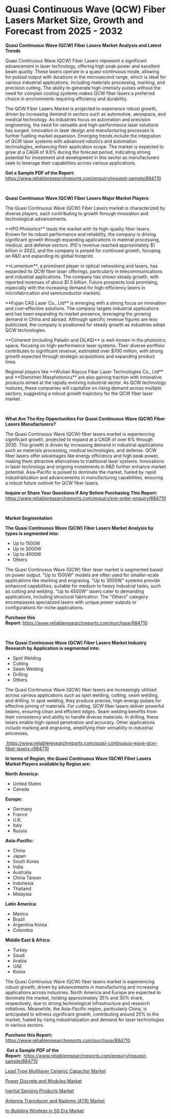 <p><h1>Quasi Continuous Wave (QCW) Fiber Lasers Market Size, Growth and Forecast from 2025 - 2032</h1></p><p><strong>Quasi Continuous Wave (QCW) Fiber Lasers Market Analysis and Latest Trends</strong></p>
<p><p>Quasi Continuous Wave (QCW) Fiber Lasers represent a significant advancement in laser technology, offering high peak power and excellent beam quality. These lasers operate in a quasi-continuous mode, allowing for pulsed output with durations in the microsecond range, which is ideal for various industrial applications, including materials processing, marking, and precision cutting. The ability to generate high-intensity pulses without the need for complex cooling systems makes QCW fiber lasers a preferred choice in environments requiring efficiency and durability.</p><p>The QCW Fiber Lasers Market is projected to experience robust growth, driven by increasing demand in sectors such as automotive, aerospace, and medical technology. As industries focus on automation and precision engineering, the need for versatile and high-performance laser solutions has surged. Innovation in laser design and manufacturing processes is further fuelling market expansion. Emerging trends include the integration of QCW laser systems with advanced robotics and automation technologies, enhancing their application scope. The market is expected to grow at a CAGR of 9.6% during the forecast period, indicating strong potential for investment and development in this sector as manufacturers seek to leverage their capabilities across various applications.</p></p>
<p><strong>Get a Sample PDF of the Report:&nbsp;</strong> <a href="https://www.reliableresearchreports.com/enquiry/request-sample/884710?utm_campaign=24&utm_medium=2&utm_source=Github&utm_content=ia&utm_term=12022025&utm_id=quasi-continuous-wave-qcw-fiber-lasers">https://www.reliableresearchreports.com/enquiry/request-sample/884710</a></p>
<p>&nbsp;</p>
<p><strong>Quasi Continuous Wave (QCW) Fiber Lasers Major Market Players</strong></p>
<p><p>The Quasi Continuous Wave (QCW) Fiber Lasers market is characterized by diverse players, each contributing to growth through innovation and technological advancements. </p><p>**IPG Photonics** leads the market with its high-quality fiber lasers. Known for its robust performance and reliability, the company is driving significant growth through expanding applications in material processing, medical, and defense sectors. IPG's revenue reached approximately $1 billion in 2022, and the company is poised for continued growth, focusing on R&D and expanding its global footprint.</p><p>**Lumentum**, a prominent player in optical networking and lasers, has expanded its QCW fiber laser offerings, particularly in telecommunications and industrial applications. The company has shown steady growth, with reported revenues of about $1.5 billion. Future prospects look promising, especially with the increasing demand for high-efficiency lasers in microfabrication and semiconductor markets.</p><p>**Fujian CAS Laser Co., Ltd** is emerging with a strong focus on innovation and cost-effective solutions. The company targets industrial applications and has been expanding its market presence, leveraging the growing demand in China and abroad. Although specific revenue figures are less publicized, the company is positioned for steady growth as industries adopt QCW technologies.</p><p>**Coherent (including Paladin and DILAS)** is well-known in the photonics space, focusing on high-performance laser systems. Their diverse portfolio contributes to significant revenue, estimated over $700 million, with strong growth expected through strategic acquisitions and expanding product lines.</p><p>Regional players like **Wuhan Raycus Fiber Laser Technologies Co., Ltd** and **Shenzhen Maxphotonics** are also gaining traction with innovative products aimed at the rapidly evolving industrial sector. As QCW technology matures, these companies will capitalize on rising demand across multiple sectors, suggesting a robust growth trajectory for the QCW fiber laser market. </p></p>
<p>&nbsp;</p>
<p><strong>What Are The Key Opportunities For Quasi Continuous Wave (QCW) Fiber Lasers Manufacturers?</strong></p>
<p><p>The Quasi Continuous Wave (QCW) fiber lasers market is experiencing significant growth, projected to expand at a CAGR of over 8% through 2030. This growth is driven by increasing demand in industrial applications such as materials processing, medical technologies, and defense. QCW fiber lasers offer advantages like energy efficiency and high peak power, making them attractive alternatives to traditional laser systems. Innovations in laser technology and ongoing investments in R&D further enhance market potential. Asia-Pacific is poised to dominate the market, fueled by rapid industrialization and advancements in manufacturing capabilities, ensuring a robust future outlook for QCW fiber lasers.</p></p>
<p><strong>Inquire or Share Your Questions If Any Before Purchasing This Report:</strong> <a href="https://www.reliableresearchreports.com/enquiry/pre-order-enquiry/884710?utm_campaign=24&utm_medium=2&utm_source=Github&utm_content=ia&utm_term=12022025&utm_id=quasi-continuous-wave-qcw-fiber-lasers">https://www.reliableresearchreports.com/enquiry/pre-order-enquiry/884710</a></p>
<p>&nbsp;</p>
<p><strong>Market Segmentation</strong></p>
<p><strong>The Quasi Continuous Wave (QCW) Fiber Lasers Market Analysis by types is segmented into:</strong></p>
<p><ul><li>Up to 1500W</li><li>Up to 3000W</li><li>Up to 4500W</li><li>Others</li></ul></p>
<p><p>The Quasi Continuous Wave (QCW) fiber laser market is segmented based on power output. "Up to 1500W" models are often used for smaller-scale applications like marking and engraving. "Up to 3000W" systems provide enhanced capabilities, suitable for medium to heavy industrial tasks, such as cutting and welding. "Up to 4500W" lasers cater to demanding applications, including structural fabrication. The "Others" category encompasses specialized lasers with unique power outputs or configurations for niche applications.</p></p>
<p><strong>Purchase this Report:&nbsp;</strong><a href="https://www.reliableresearchreports.com/purchase/884710?utm_campaign=24&utm_medium=2&utm_source=Github&utm_content=ia&utm_term=12022025&utm_id=quasi-continuous-wave-qcw-fiber-lasers">https://www.reliableresearchreports.com/purchase/884710</a></p>
<p>&nbsp;</p>
<p><strong>The Quasi Continuous Wave (QCW) Fiber Lasers Market Industry Research by Application is segmented into:</strong></p>
<p><ul><li>Spot Welding</li><li>Cutting</li><li>Seam Welding</li><li>Drilling</li><li>Others</li></ul></p>
<p><p>The Quasi Continuous Wave (QCW) fiber lasers are increasingly utilized across various applications such as spot welding, cutting, seam welding, and drilling. In spot welding, they produce precise, high-energy pulses for effective joining of materials. For cutting, QCW fiber lasers deliver powerful beams, ensuring clean and efficient edges. Seam welding benefits from their consistency and ability to handle diverse materials. In drilling, these lasers enable high-speed penetration and accuracy. Other applications include marking and engraving, amplifying their versatility in industrial processes.</p></p>
<p><a href="https://www.reliableresearchreports.com/quasi-continuous-wave-qcw-fiber-lasers-r884710?utm_campaign=24&utm_medium=2&utm_source=Github&utm_content=ia&utm_term=12022025&utm_id=quasi-continuous-wave-qcw-fiber-lasers">&nbsp;https://www.reliableresearchreports.com/quasi-continuous-wave-qcw-fiber-lasers-r884710</a></p>
<p><strong>In terms of Region, the Quasi Continuous Wave (QCW) Fiber Lasers Market Players available by Region are:</strong></p>
<p>
    <p> <strong> North America: </strong>
        <ul>
            <li>United States</li>
            <li>Canada</li>
        </ul>
        </p> 
    <p> <strong> Europe: </strong>
        <ul>
            <li>Germany</li>
            <li>France</li>
            <li>U.K.</li>
            <li>Italy</li>
            <li>Russia</li>
        </ul>
        </p> 
    <p> <strong> Asia-Pacific: </strong>
        <ul>
            <li>China</li>
            <li>Japan</li>
            <li>South Korea</li>
            <li>India</li>
            <li>Australia</li>
            <li>China Taiwan</li>
            <li>Indonesia</li>
            <li>Thailand</li>
            <li>Malaysia</li>
        </ul>
        </p> 
    <p> <strong> Latin America: </strong>
        <ul>
            <li>Mexico</li>
            <li>Brazil</li>
            <li>Argentina Korea</li>
            <li>Colombia</li>
        </ul>
        </p> 
    <p> <strong> Middle East & Africa: </strong>
        <ul>
            <li>Turkey</li>
            <li>Saudi</li>
            <li>Arabia</li>
            <li>UAE</li>
            <li>Korea</li>
        </ul>
    </p>
    </p>
<p><p>The Quasi Continuous Wave (QCW) fiber lasers market is experiencing robust growth, driven by advancements in manufacturing and increasing applications across industries. North America and Europe are expected to dominate the market, holding approximately 35% and 30% share, respectively, due to strong technological infrastructure and research initiatives. Meanwhile, the Asia-Pacific region, particularly China, is anticipated to witness significant growth, contributing around 25% to the market, fueled by rising industrialization and demand for laser technologies in various sectors.</p></p>
<p><strong>Purchase this Report: </strong><a href="https://www.reliableresearchreports.com/purchase/884710?utm_campaign=24&utm_medium=2&utm_source=Github&utm_content=ia&utm_term=12022025&utm_id=quasi-continuous-wave-qcw-fiber-lasers">https://www.reliableresearchreports.com/purchase/884710</a></p>
<p>&nbsp;<strong>Get a Sample PDF of the Report:&nbsp;&nbsp;</strong><a href="https://www.reliableresearchreports.com/enquiry/request-sample/884710?utm_campaign=24&utm_medium=2&utm_source=Github&utm_content=ia&utm_term=12022025&utm_id=quasi-continuous-wave-qcw-fiber-lasers">https://www.reliableresearchreports.com/enquiry/request-sample/884710</a></p>
<p><strong></strong></p>
<p><p><a href="https://github.com/msiyahhonzo46/Market-Research-Report-List-1/blob/main/lead-type-multilayer-ceramic-capacitor-market.md?utm_campaign=24&utm_medium=2&utm_source=Github&utm_content=ia&utm_term=12022025&utm_id=quasi-continuous-wave-qcw-fiber-lasers">Lead Type Multilayer Ceramic Capacitor Market</a></p><p><a href="https://github.com/anggigpps/Market-Research-Report-List-1/blob/main/power-discrete-and-modules-market.md?utm_campaign=24&utm_medium=2&utm_source=Github&utm_content=ia&utm_term=12022025&utm_id=quasi-continuous-wave-qcw-fiber-lasers">Power Discrete and Modules Market</a></p><p><a href="https://github.com/deyniphytic/Market-Research-Report-List-1/blob/main/inertial-sensing-products-market.md?utm_campaign=24&utm_medium=2&utm_source=Github&utm_content=ia&utm_term=12022025&utm_id=quasi-continuous-wave-qcw-fiber-lasers">Inertial Sensing Products Market</a></p><p><a href="https://github.com/saoneubeh8/Market-Research-Report-List-1/blob/main/antenna-transducer-and-radome-atr-market.md?utm_campaign=24&utm_medium=2&utm_source=Github&utm_content=ia&utm_term=12022025&utm_id=quasi-continuous-wave-qcw-fiber-lasers">Antenna Transducer and Radome (ATR) Market</a></p><p><a href="https://github.com/mohmodsiason/Market-Research-Report-List-1/blob/main/in-building-wireless-in-5g-era-market.md?utm_campaign=24&utm_medium=2&utm_source=Github&utm_content=ia&utm_term=12022025&utm_id=quasi-continuous-wave-qcw-fiber-lasers">In-Building Wireless in 5G Era Market</a></p></p>
